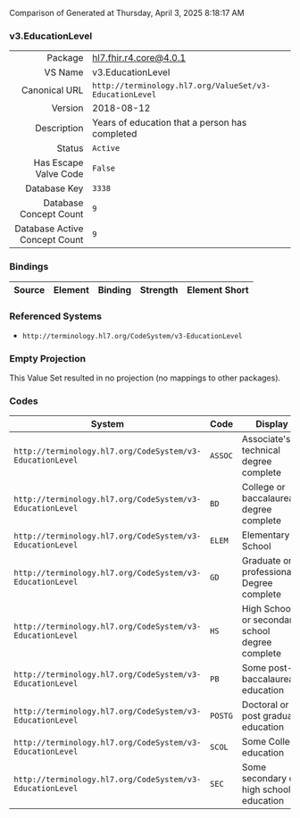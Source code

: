Comparison of 
Generated at Thursday, April 3, 2025 8:18:17 AM

### v3.EducationLevel

|      |     |
| ---: | --- |
| Package | hl7.fhir.r4.core@4.0.1 |
| VS Name | v3.EducationLevel |
| Canonical URL | `http://terminology.hl7.org/ValueSet/v3-EducationLevel` |
| Version | 2018-08-12 |
| Description | Years of education that a person has completed |
| Status | `Active` |
| Has Escape Valve Code | `False` |
| Database Key | `3338` |
| Database Concept Count | `9` |
| Database Active Concept Count | `9` |
### Bindings

| Source | Element | Binding | Strength | Element Short |
| ------ | ------- | ------- | -------- | ------------- |

### Referenced Systems

* `http://terminology.hl7.org/CodeSystem/v3-EducationLevel`
### Empty Projection

This Value Set resulted in no projection (no mappings to other packages).

### Codes

| System | Code | Display |
| ------ | ---- | ------- |
| `http://terminology.hl7.org/CodeSystem/v3-EducationLevel` | `ASSOC` | Associate's or technical degree complete |
| `http://terminology.hl7.org/CodeSystem/v3-EducationLevel` | `BD` | College or baccalaureate degree complete |
| `http://terminology.hl7.org/CodeSystem/v3-EducationLevel` | `ELEM` | Elementary School |
| `http://terminology.hl7.org/CodeSystem/v3-EducationLevel` | `GD` | Graduate or professional Degree complete |
| `http://terminology.hl7.org/CodeSystem/v3-EducationLevel` | `HS` | High School or secondary school degree complete |
| `http://terminology.hl7.org/CodeSystem/v3-EducationLevel` | `PB` | Some post-baccalaureate education |
| `http://terminology.hl7.org/CodeSystem/v3-EducationLevel` | `POSTG` | Doctoral or post graduate education |
| `http://terminology.hl7.org/CodeSystem/v3-EducationLevel` | `SCOL` | Some College education |
| `http://terminology.hl7.org/CodeSystem/v3-EducationLevel` | `SEC` | Some secondary or high school education |
